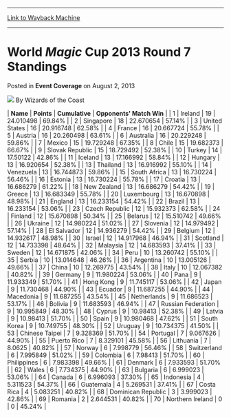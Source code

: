 
---
[Link to Wayback Machine](https://web.archive.org/web/20211208073922/https://magic.wizards.com/en/articles/archive/event-coverage/world-magic-cup-2013-round-7-standings-2013-08-02)

[_metadata_:author]:- "Wizards of the Coast"
[_metadata_:description]:- "NamePointsCumulativeOpponents' Match Win 1Ireland1924.01049869.84% 2Singapore1822.67065457.14% 3United States1620.91674862.58% 4France1620.66772455.78% 5Austria1620.26049863.61% 6Australia1620.22924859.86% 7Mexico1519.72924867.35% 8Chile1519.68237366.67% 9Slovak Republic1518.72949252.38% 10Turkey1417.5012242.86% 11Iceland1317.16699258.84% 12Hungary1316.92065452.38%"
[_metadata_:generator]:- "Drupal 7 (http://drupal.org)"
[_metadata_:node]:- "518266"
[_metadata_:publish_date]:- "2013-08-02"
[_metadata_:source]:- "div-main-content"
[_metadata_:title]:- "World Magic Cup 2013 Round 7 Standings"
[_metadata_:wayback_capture_timestamp]:- "2021-12-08 07:39:22"
[_metadata_:wayback_raw_url]:- "https://web.archive.org/web/20211208073922id_/https://magic.wizards.com/en/articles/archive/event-coverage/world-magic-cup-2013-round-7-standings-2013-08-02"
[_metadata_:wayback_url]:- "https://magic.wizards.com/en/articles/archive/event-coverage/world-magic-cup-2013-round-7-standings-2013-08-02"
---


World *Magic* Cup 2013 Round 7 Standings
========================================



 Posted in **Event Coverage**
 on August 2, 2013 






![](https://media.magic.wizards.com/styles/auth_small/public/images/person/wizards_author.jpg)
By Wizards of the Coast













  | **Name** | **Points** | **Cumulative** | **Opponents' Match Win** |
| 1 | Ireland | 19 | 24.010498 | 69.84% |
| 2 | Singapore | 18 | 22.670654 | 57.14% |
| 3 | United States | 16 | 20.916748 | 62.58% |
| 4 | France | 16 | 20.667724 | 55.78% |
| 5 | Austria | 16 | 20.260498 | 63.61% |
| 6 | Australia | 16 | 20.229248 | 59.86% |
| 7 | Mexico | 15 | 19.729248 | 67.35% |
| 8 | Chile | 15 | 19.682373 | 66.67% |
| 9 | Slovak Republic | 15 | 18.729492 | 52.38% |
| 10 | Turkey | 14 | 17.50122 | 42.86% |
| 11 | Iceland | 13 | 17.166992 | 58.84% |
| 12 | Hungary | 13 | 16.920654 | 52.38% |
| 13 | Thailand | 13 | 16.916992 | 55.10% |
| 14 | Venezuela | 13 | 16.744873 | 59.86% |
| 15 | South Africa | 13 | 16.730224 | 56.46% |
| 16 | Estonia | 13 | 16.730224 | 55.78% |
| 17 | Croatia | 13 | 16.686279 | 61.22% |
| 18 | New Zealand | 13 | 16.686279 | 54.42% |
| 19 | Greece | 13 | 16.683349 | 55.78% |
| 20 | Luxembourg | 13 | 16.670898 | 48.98% |
| 21 | England | 13 | 16.233154 | 54.42% |
| 22 | Brazil | 13 | 16.233154 | 53.06% |
| 23 | Czech Republic | 12 | 15.932373 | 62.58% |
| 24 | Finland | 12 | 15.670898 | 50.34% |
| 25 | Belarus | 12 | 15.510742 | 49.66% |
| 26 | Ukraine | 12 | 14.980224 | 51.02% |
| 27 | Slovenia | 12 | 14.979492 | 57.14% |
| 28 | El Salvador | 12 | 14.936279 | 54.42% |
| 29 | Belgium | 12 | 14.932617 | 48.98% |
| 30 | Israel | 12 | 14.917968 | 46.94% |
| 31 | Scotland | 12 | 14.733398 | 48.64% |
| 32 | Malaysia | 12 | 14.683593 | 37.41% |
| 33 | Sweden | 12 | 14.671875 | 42.06% |
| 34 | Peru | 10 | 13.260742 | 55.10% |
| 35 | Serbia | 10 | 13.014648 | 46.26% |
| 36 | Argentina | 10 | 13.005126 | 49.66% |
| 37 | China | 10 | 12.269775 | 43.54% |
| 38 | Italy | 10 | 12.067382 | 40.82% |
| 39 | Germany | 9 | 11.980224 | 53.06% |
| 40 | Pana | 9 | 11.933349 | 51.70% |
| 41 | Hong Kong | 9 | 11.745117 | 53.06% |
| 42 | Japan | 9 | 11.730468 | 44.90% |
| 43 | Ecuador | 9 | 11.687255 | 44.90% |
| 44 | Macedonia | 9 | 11.687255 | 43.54% |
| 45 | Netherlands | 9 | 11.686523 | 53.17% |
| 46 | Bolivia | 9 | 11.683593 | 46.94% |
| 47 | Russian Federation | 9 | 10.995849 | 48.30% |
| 48 | Cyprus | 9 | 10.98413 | 52.38% |
| 49 | Latvia | 9 | 10.98413 | 51.70% |
| 50 | Spain | 9 | 10.980468 | 47.62% |
| 51 | South Korea | 9 | 10.749755 | 48.30% |
| 52 | Uruguay | 9 | 10.734375 | 41.50% |
| 53 | Chinese Taipei | 7 | 9.328369 | 51.70% |
| 54 | Portugal | 7 | 9.067626 | 44.90% |
| 55 | Puerto Rico | 7 | 8.329101 | 45.58% |
| 56 | Lithuania | 7 | 8.0625 | 40.82% |
| 57 | Norway | 6 | 7.998779 | 56.46% |
| 58 | Switzerland | 6 | 7.995849 | 51.02% |
| 59 | Colombia | 6 | 7.98413 | 51.70% |
| 60 | Philippines | 6 | 7.983398 | 49.66% |
| 61 | Denmark | 6 | 7.933593 | 51.70% |
| 62 | Wales | 6 | 7.734375 | 44.90% |
| 63 | Bulgaria | 6 | 6.999023 | 53.06% |
| 64 | Canada | 6 | 6.996093 | 37.30% |
| 65 | Indonesia | 4 | 5.311523 | 54.37% |
| 66 | Guatemala | 4 | 5.269531 | 37.41% |
| 67 | Costa Rica | 4 | 5.083251 | 40.82% |
| 68 | Dominican Republic | 3 | 3.999023 | 42.86% |
| 69 | Romania | 2 | 2.644531 | 40.82% |
| 70 | Northern Ireland | 0 | 0 | 45.24% |







